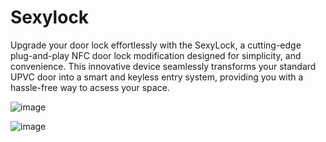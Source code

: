# Sexylock 
Upgrade your door lock effortlessly with the SexyLock, a cutting-edge plug-and-play NFC door lock modification designed for simplicity, and convenience. This innovative device seamlessly transforms your standard UPVC door into a smart and keyless entry system, providing you with a hassle-free way to acsess your space.

![image](https://github.com/chiplocks/Sexylock/assets/117909282/7d6f3671-890c-4c6e-bf3a-2ad62bef0f59)

![image](https://github.com/chiplocks/Sexylock/assets/117909282/1e3d2aa3-ed33-460d-8bab-7b45163454b6)
